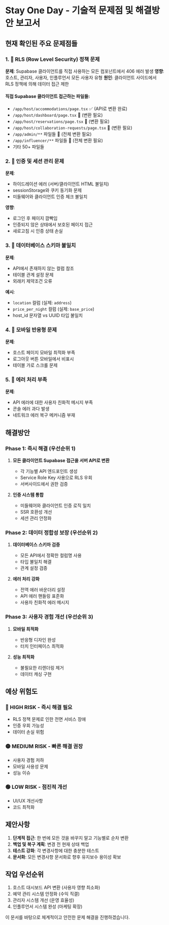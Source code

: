 # Stay One Day - 기술적 문제점 및 해결방안 보고서

## 현재 확인된 주요 문제점들

### 1. 🔴 RLS (Row Level Security) 정책 문제
**문제**: Supabase 클라이언트를 직접 사용하는 모든 컴포넌트에서 406 에러 발생
**영향**: 호스트, 관리자, 사용자, 인플루언서 모든 사용자 유형
**원인**: 클라이언트 사이드에서 RLS 정책에 의해 데이터 접근 제한

#### 직접 Supabase 클라이언트 접근하는 파일들:
- `/app/host/accommodations/page.tsx` ✅ (API로 변환 완료)
- `/app/host/dashboard/page.tsx` 🔴 (변환 필요)
- `/app/host/reservations/page.tsx` 🔴 (변환 필요)
- `/app/host/collaboration-requests/page.tsx` 🔴 (변환 필요)
- `/app/admin/**` 파일들 🔴 (전체 변환 필요)
- `/app/influencer/**` 파일들 🔴 (전체 변환 필요)
- 기타 50+ 파일들

### 2. 🔴 인증 및 세션 관리 문제
**문제**: 
- 하이드레이션 에러 (서버/클라이언트 HTML 불일치)
- sessionStorage와 쿠키 동기화 문제
- 미들웨어와 클라이언트 인증 체크 불일치

**영향**: 
- 로그인 후 페이지 깜빡임
- 인증되지 않은 상태에서 보호된 페이지 접근
- 새로고침 시 인증 상태 손실

### 3. 🔴 데이터베이스 스키마 불일치
**문제**: 
- API에서 존재하지 않는 컬럼 참조
- 테이블 관계 설정 문제
- 외래키 제약조건 오류

**예시**:
- `location` 컬럼 (실제: `address`)
- `price_per_night` 컬럼 (실제: `base_price`)
- host_id 문자열 vs UUID 타입 불일치

### 4. 🔴 모바일 반응형 문제
**문제**: 
- 호스트 페이지 모바일 최적화 부족
- 로그아웃 버튼 모바일에서 비표시
- 테이블 가로 스크롤 문제

### 5. 🔴 에러 처리 부족
**문제**: 
- API 에러에 대한 사용자 친화적 메시지 부족
- 콘솔 에러 과다 발생
- 네트워크 에러 복구 메커니즘 부재

## 해결방안

### Phase 1: 즉시 해결 (우선순위 1)
1. **모든 클라이언트 Supabase 접근을 서버 API로 변환**
   - 각 기능별 API 엔드포인트 생성
   - Service Role Key 사용으로 RLS 우회
   - 서버사이드에서 권한 검증

2. **인증 시스템 통합**
   - 미들웨어와 클라이언트 인증 로직 일치
   - SSR 호환성 개선
   - 세션 관리 안정화

### Phase 2: 데이터 정합성 보장 (우선순위 2)
1. **데이터베이스 스키마 검증**
   - 모든 API에서 정확한 컬럼명 사용
   - 타입 불일치 해결
   - 관계 설정 검증

2. **에러 처리 강화**
   - 전역 에러 바운더리 설정
   - API 에러 핸들링 표준화
   - 사용자 친화적 에러 메시지

### Phase 3: 사용자 경험 개선 (우선순위 3)
1. **모바일 최적화**
   - 반응형 디자인 완성
   - 터치 인터페이스 최적화

2. **성능 최적화**
   - 불필요한 리렌더링 제거
   - 데이터 캐싱 구현

## 예상 위험도

### 🔴 HIGH RISK - 즉시 해결 필요
- RLS 정책 문제로 인한 전면 서비스 장애
- 인증 우회 가능성
- 데이터 손실 위험

### 🟡 MEDIUM RISK - 빠른 해결 권장  
- 사용자 경험 저하
- 모바일 사용성 문제
- 성능 이슈

### 🟢 LOW RISK - 점진적 개선
- UI/UX 개선사항
- 코드 최적화

## 제안사항

1. **단계적 접근**: 한 번에 모든 것을 바꾸지 말고 기능별로 순차 변환
2. **백업 및 복구 계획**: 변경 전 현재 상태 백업
3. **테스트 강화**: 각 변경사항에 대한 충분한 테스트
4. **문서화**: 모든 변경사항 문서화로 향후 유지보수 용이성 확보

## 작업 우선순위

1. 호스트 대시보드 API 변환 (사용자 영향 최소화)
2. 예약 관리 시스템 안정화 (수익 직결)
3. 관리자 시스템 개선 (운영 효율성)
4. 인플루언서 시스템 완성 (마케팅 확장)

이 문서를 바탕으로 체계적이고 안전한 문제 해결을 진행하겠습니다.